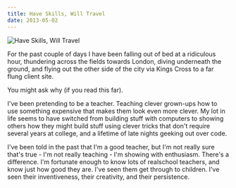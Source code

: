 ```yaml
---
title: Have Skills, Will Travel
date: 2013-05-02
---
```


![Have Skills, Will Travel](https://source.unsplash.com/DWyRC2juMgs/1600x900)

For the past couple of days I have been falling out of bed at a ridiculous hour, thundering across the fields towards London, diving underneath the ground, and flying out the other side of the city via Kings Cross to a far flung client site.

You might ask why (if you read this far).

I've been pretending to be a teacher. Teaching clever grown-ups how to use something expensive that makes them look even more clever. My lot in life seems to have switched from building stuff with computers to showing others how they might build stuff using clever tricks that don't require several years at college, and a lifetime of late nights geeking out over code.

I've been told in the past that I'm a good teacher, but I'm not really sure that's true - I'm not really teaching - I'm showing with enthusiasm. There's a difference. I'm fortunate enough to know lots of realschool teachers, and know just how good they are. I've seen them get through to children. I've seen their inventiveness, their creativity, and their persistence.